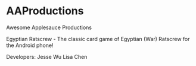 AAProductions
=============

Awesome Applesauce Productions

Egyptian Ratscrew - The classic card game of Egyptian (War) Ratscrew for the Android phone!

Developers:
Jesse Wu
Lisa Chen
